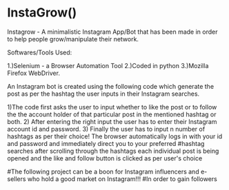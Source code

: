 # InstaGrow()
Instagrow - A minimalistic Instagram App/Bot that has been made in order to help people grow/manipulate their network.

Softwares/Tools Used:

1.)Selenium - a Browser Automation Tool 
2.)Coded in python
3.)Mozilla Firefox WebDriver. 

An Instagram bot is created using the following code which generate the post as per the hashtag the user inputs in their Instagram searches. 

1)The code first asks the user to input whether to like the post or to follow the the account holder of that particular post in the mentioned hashtag or both. 
2) After entering the right input the user has to enter their Instagram account id and password. 
3) Finally the user has to input n number of hashtags as per their choice! The browser automatically logs in with your id and password and immediately direct you to your preferred #hashtag searches after scrolling through the hashtags each individual post is being opened and the like and follow button is clicked as per user's choice 

#The following project can be a boon for Instagram influencers and e-sellers who hold a good market on Instagram!!! #In order to gain followers
